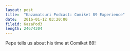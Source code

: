 ```yaml
---
layout: post
title:  "Kazamatsuri Podcast: Comiket 89 Experience"
date:   2016-01-12 03:20:00
fileid: KazaPod3
length: 24674304  
---
```


Pepe tells us about his time at Comiket 89!

